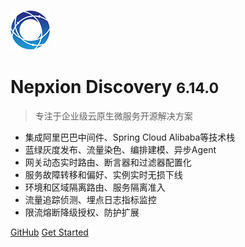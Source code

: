 ![logo](_media/Logo64.png)

# Nepxion Discovery <small>6.14.0</small>

> 专注于企业级云原生微服务开源解决方案
- 集成阿里巴巴中间件、Spring Cloud Alibaba等技术栈
- 蓝绿灰度发布、流量染色、编排建模、异步Agent
- 网关动态实时路由、断言器和过滤器配置化
- 服务故障转移和偏好、实例实时无损下线
- 环境和区域隔离路由、服务隔离准入
- 流量追踪侦测、埋点日志指标监控
- 限流熔断降级授权、防护扩展

[GitHub](https://github.com/Nepxion/Discovery/)
[Get Started](#Discovery【探索】云原生微服务解决方案)